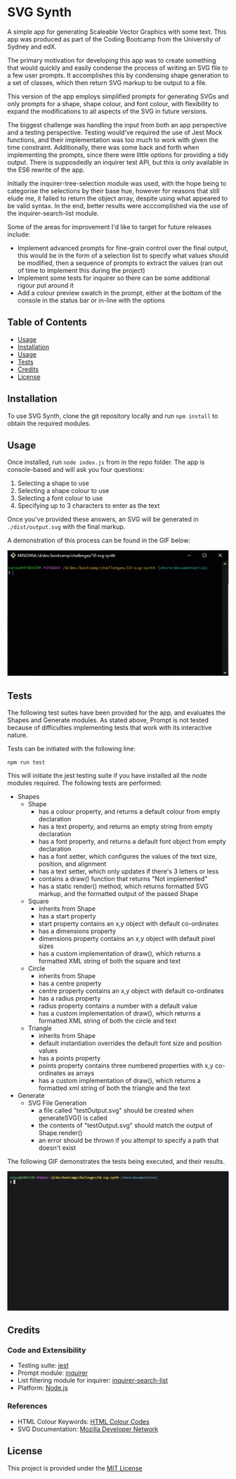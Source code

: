 # SVG Synth
A simple app for generating Scaleable Vector Graphics with some text. This app was produced as part of the Coding Bootcamp from the University of Sydney and edX.

The primary motivation for developing this app was to create something that would quickly and easily condense the process of writing an SVG file to a few user prompts. It accomplishes this by condensing shape generation to a set of classes, which then return SVG markup to be output to a file.

This version of the app employs simplified prompts for generating SVGs and only prompts for a shape, shape colour, and font colour, with flexibility to expand the modifications to all aspects of the SVG in future versions.

The biggest challenge was handling the input from both an app perspective and a testing perspective. Testing would've required the use of Jest Mock functions, and their implementation was too much to work with given the time constraint. Additionally, there was some back and forth when implementing the prompts, since there were little options for providing a tidy output. There is supposdedly an inquirer test API, but this is only available in the ES6 rewrite of the app.

Initially the inquirer-tree-selection module was used, with the hope being to categorise the selections by their base hue, however for reasons that still elude me, it failed to return the object array, despite using what appeared to be valid syntax. In the end, better results were acccomplished via the use of the inquirer-search-list module.

Some of the areas for improvement I'd like to target for future releases include:
- Implement advanced prompts for fine-grain control over the final output, this would be in the form of a selection list to specify what values should be modified, then a sequence of prompts to extract the values (ran out of time to implement this during the project)
- Implement some tests for inquirer so there can be some additional rigour put around it
- Add a colour preview swatch in the prompt, either at the bottom of the console in the status bar or in-line with the options

## Table of Contents
- [Usage](#usage)
- [Installation](#installation)
- [Usage](#usage)
- [Tests](#tests)
- [Credits](#credits)
- [License](#license)

## Installation
To use SVG Synth, clone the git repository locally and run `npm install` to obtain the required modules.

## Usage
Once installed, run `node index.js` from in the repo folder. The app is console-based and will ask you four questions:

1. Selecting a shape to use
2. Selecting a shape colour to use
3. Selecting a font colour to use
4. Specifying up to 3 characters to enter as the text

Once you've provided these answers, an SVG will be generated in `./dist/output.svg` with the final markup.

A demonstration of this process can be found in the GIF below:

![SVG Synth Demonstration](./project/media/usage_demo.gif)

## Tests
The following test suites have been provided for the app, and evaluates the Shapes and Generate modules. As stated above, Prompt is not tested because of difficulties implementing tests that work with its interactive nature.

Tests can be initiated with the following line:

```
npm run test
```

This will initiate the jest testing suite if you have installed all the node modules required. The following tests are performed:

- Shapes
    - Shape
        - has a colour property, and returns a default colour from empty declaration
        - has a text property, and returns an empty string from empty declaration
        - has a font property, and returns a default font object from empty declaration
        - has a font setter, which configures the values of the text size, position, and alignment
        - has a text setter, which only updates if there's 3 letters or less
        - contains a draw() function that returns "Not implemented"
        - has a static render() method, which returns formatted SVG markup, and the formatted output of the passed Shape
    - Square
        - inherits from Shape
        - has a start property
        - start property contains an x,y object with default co-ordinates
        - has a dimensions property
        - dimensions property contains an x,y object with default pixel sizes
        - has a custom implementation of draw(), which returns a formatted XML string of both the square and text
    - Circle
        - inherits from Shape
        - has a centre property
        - centre property contains an x,y object with default co-ordinates
        - has a radius property
        - radius property contains a number with a default value
        - has a custom implementation of draw(), which returns a formatted XML string of both the circle and text
    - Triangle
        - inherits from Shape
        - default instantiation overrides the default font size and position values
        - has a points property
        - points property contains three numbered properties with x,y co-ordinates as arrays
        - has a custom implementation of draw(), which returns a formatted xml string of both the triangle and the text
- Generate
    - SVG File Generation
        - a file called "testOutput.svg" should be created when generateSVG() is called
        - the contents of "testOutput.svg" should match the output of Shape.render()
        - an error should be thrown if you attempt to specify a path that doesn't exist

The following GIF demonstrates the tests being executed, and their results.

![Jest test suite demonstration](./project/media/test_demo.gif)

## Credits
### Code and Extensibility
- Testing suite: [jest](https://github.com/jestjs/jest)
- Prompt module: [inquirer](https://www.npmjs.com/package/inquirer)
- List filtering module for inquirer: [inquirer-search-list](https://github.com/robin-rpr/inquirer-search-list)
- Platform: [Node.js](https://nodejs.org/en)
### References
- HTML Colour Keywords: [HTML Colour Codes](https://htmlcolorcodes.com/color-names/)
- SVG Documentation: [Mozilla Developer Network](https://developer.mozilla.org/en-US/docs/Web/SVG/Element/svg)

## License
This project is provided under the [MIT License](./LICENSE)
